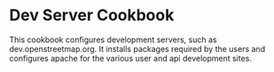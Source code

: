 # Dev Server Cookbook

This cookbook configures development servers, such as dev.openstreetmap.org. It
installs packages required by the users and configures apache for the various
user and api development sites.
